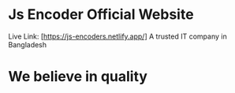 # Js Encoder Official Website
Live Link: [https://js-encoders.netlify.app/]
A trusted IT company in Bangladesh
<h1>We believe in quality</h1>
